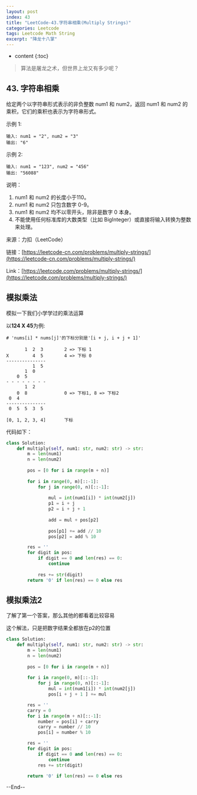 ```yaml
---
layout: post
index: 43
title: "LeetCode-43.字符串相乘(Multiply Strings)"
categories: Leetcode
tags: Leetcode Math String
excerpt: "降龙十八掌"
---
```


* content
{:toc}

> 算法是屠龙之术，但世界上龙又有多少呢？

## 43. 字符串相乘

给定两个以字符串形式表示的非负整数 num1 和 num2，返回 num1 和 num2 的乘积，它们的乘积也表示为字符串形式。

示例 1:

```
输入: num1 = "2", num2 = "3"
输出: "6"
```

示例 2:

```
输入: num1 = "123", num2 = "456"
输出: "56088"
```

说明：

1. num1 和 num2 的长度小于110。
2. num1 和 num2 只包含数字 0-9。
3. num1 和 num2 均不以零开头，除非是数字 0 本身。
4. 不能使用任何标准库的大数类型（比如 BigInteger）或直接将输入转换为整数来处理。

来源：力扣（LeetCode）

链接：[https://leetcode-cn.com/problems/multiply-strings/](https://leetcode-cn.com/problems/multiply-strings/)

Link：[https://leetcode.com/problems/multiply-strings/](https://leetcode.com/problems/multiply-strings/)

## 模拟乘法

模拟一下我们小学学过的乘法运算

以**124 X 45**为例:

```
# 'nums[i] * nums[j]'的下标分别是'[i + j, i + j + 1]'

       1  2  3        2 => 下标 1
X         4  5        4 => 下标 0
---------------
          1  5
       1  0
    0  5
- - - - - - - -
       1  2 
    0  8              0 => 下标1, 8 => 下标2 
 0  4           
---------------
 0  5  5  3  5

[0, 1, 2, 3, 4]       下标
```

代码如下：

```python
class Solution:
    def multiply(self, num1: str, num2: str) -> str:
        m = len(num1)
        n = len(num2)
        
        pos = [0 for i in range(m + n)]
        
        for i in range(0, m)[::-1]:
            for j in range(0, n)[::-1]:
                
                mul = int(num1[i]) * int(num2[j])
                p1 = i + j
                p2 = i + j + 1
                
                add = mul + pos[p2]
                
                pos[p1] += add // 10
                pos[p2] = add % 10

        res = ''
        for digit in pos:
            if digit == 0 and len(res) == 0:
                continue
                
            res += str(digit)
        return '0' if len(res) == 0 else res
```

## 模拟乘法2

了解了第一个答案，那么其他的都看着比较容易

这个解法，只是把数字结果全都放在p2的位置

```python
class Solution:
    def multiply(self, num1: str, num2: str) -> str:
        m = len(num1)
        n = len(num2)
        
        pos = [0 for i in range(m + n)]
        
        for i in range(0, m)[::-1]:
            for j in range(0, n)[::-1]: 
                mul = int(num1[i]) * int(num2[j])
                pos[i + j + 1 ] += mul

        res = ''
        carry = 0
        for i in range(m + n)[::-1]:
            number = pos[i] + carry
            carry = number // 10
            pos[i] = number % 10

        res = ''
        for digit in pos:
            if digit == 0 and len(res) == 0:
                continue
            res += str(digit)

        return '0' if len(res) == 0 else res
```

--End--


